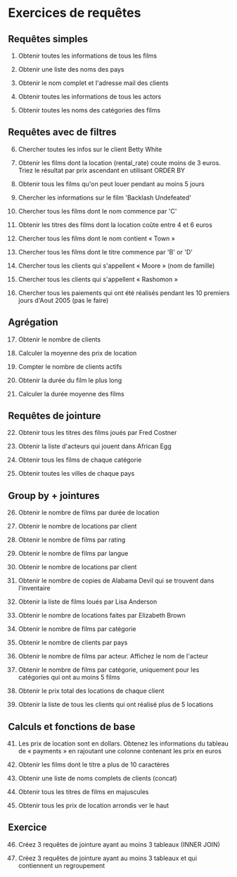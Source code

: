 # Exercices de requêtes

## Requêtes simples

1.  Obtenir toutes les informations de tous les films

2.  Obtenir une liste des noms des pays

3.  Obtenir le nom complet et l'adresse mail des clients

4.  Obtenir toutes les informations de tous les actors

5.  Obtenir toutes les noms des catégories des films

## Requêtes avec de filtres

6.  Chercher toutes les infos sur le client Betty White

7.  Obtenir les films dont la location (rental_rate) coute moins de 3
    euros. Triez le résultat par prix ascendant en utilisant ORDER BY

8.  Obtenir tous les films qu'on peut louer pendant au moins 5 jours

9.  Chercher les informations sur le film 'Backlash Undefeated'

10. Chercher tous les films dont le nom commence par 'C'

11. Obtenir les titres des films dont la location coûte entre 4 et 6
    euros

12. Chercher tous les films dont le nom contient « Town »

13. Chercher tous les films dont le titre commence par 'B' or 'D'

14. Chercher tous les clients qui s'appellent « Moore » (nom de famille)

15. Chercher tous les clients qui s'appellent « Rashomon »

16. Chercher tous les paiements qui ont été réalisés pendant les 10
    premiers jours d'Aout 2005 (pas le faire)

## Agrégation

17. Obtenir le nombre de clients

18. Calculer la moyenne des prix de location 

19. Compter le nombre de clients actifs

20. Obtenir la durée du film le plus long

21. Calculer la durée moyenne des films

## Requêtes de jointure

22.  Obtenir tous les titres des films joués par Fred Costner

23.  Obtenir la liste d'acteurs qui jouent dans African Egg

24.  Obtenir tous les films de chaque catégorie

25.  Obtenir toutes les villes de chaque pays

## Group by + jointures

26.  Obtenir le nombre de films par durée de location

27. Obtenir le nombre de locations par client

28. Obtenir le nombre de films par rating

29. Obtenir le nombre de films par langue

30. Obtenir le nombre de locations par client

31. Obtenir le nombre de copies de Alabama Devil qui se trouvent dans
    l'inventaire

32. Obtenir la liste de films loués par Lisa Anderson

33. Obtenir le nombre de locations faites par Elizabeth Brown

34. Obtenir le nombre de films par catégorie

35. Obtenir le nombre de clients par pays

36. Obtenir le nombre de films par acteur. Affichez le nom de l'acteur

37. Obtenir le nombre de films par catégorie, uniquement pour les
    catégories qui ont au moins 5 films

38. Obtenir le prix total des locations de chaque client

39. Obtenir la liste de tous les clients qui ont réalisé plus de 5
    locations

## Calculs et fonctions de base

41. Les prix de location sont en dollars. Obtenez les informations du
    tableau de « payments » en rajoutant une colonne contenant les prix
    en euros

42. Obtenir les films dont le titre a plus de 10 caractères

43. Obtenir une liste de noms complets de clients (concat)

44. Obtenir tous les titres de films en majuscules

45. Obtenir tous les prix de location arrondis ver le haut

## Exercice

46. Créez 3 requêtes de jointure ayant au moins 3 tableaux (INNER JOIN)

47. Créez 3 requêtes de jointure ayant au moins 3 tableaux et qui
    contiennent un regroupement
